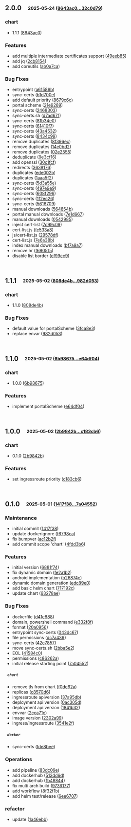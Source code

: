 ## **2.0.0**&emsp;<sub><sup>2025-05-24 ([8643ac0...32c0d79](https://github.com/gjrtimmer/certs-ui/compare/8643ac0d44e72ae99d4b6a23318306fed7006e2b...32c0d79e48f6e3fddec89f03627d89c4bc66999e?diff=split))</sup></sub>

### chart

- 1\.1\.1 ([8643ac0](https://github.com/gjrtimmer/certs-ui/commit/8643ac0d44e72ae99d4b6a23318306fed7006e2b))

### Features

- add multiple intermediate certificates support ([49eeb85](https://github.com/gjrtimmer/certs-ui/commit/49eeb855c8bde1297e5aae67fe6eca517a333f2c))
- add jq ([2cb8154](https://github.com/gjrtimmer/certs-ui/commit/2cb8154323702fca422eebd4329d848d3467896a))
- add coreutils ([ab0a7ca](https://github.com/gjrtimmer/certs-ui/commit/ab0a7cab52e244dd6d083d996744ba4442e4fce5))

### Bug Fixes

- entrypoint ([a61589b](https://github.com/gjrtimmer/certs-ui/commit/a61589bb983796fff4ffaff925262ff357c48c1d))
- sync\-certs ([b1d700e](https://github.com/gjrtimmer/certs-ui/commit/b1d700e1ea256a07ce919f7ad7d5e60e66572a33))
- add default priority ([8679c6c](https://github.com/gjrtimmer/certs-ui/commit/8679c6c2115b598396c4346f2194f27286320b39))
- portal scheme ([21e9289](https://github.com/gjrtimmer/certs-ui/commit/21e92894ab8b9031a33e64b2e4ace3a518c0ed82))
- sync\-certs ([2468303](https://github.com/gjrtimmer/certs-ui/commit/24683036df9107e88fc463d02de7984dfc0f2f3a))
- sync\-certs\.sh ([d7ad671](https://github.com/gjrtimmer/certs-ui/commit/d7ad6712635354a0aaea159a7adb27e995b3fa8a))
- sync\-certs ([81b34e0](https://github.com/gjrtimmer/certs-ui/commit/81b34e09feff7d370583956ef167cbe2718639cd))
- sync\-certs ([61410f7](https://github.com/gjrtimmer/certs-ui/commit/61410f712526dbe2b2e519f205797b5745421148))
- sync\-certs ([43a4532](https://github.com/gjrtimmer/certs-ui/commit/43a4532ec9d50ad093cb61300d0f757a8a72e2b9))
- sync\-certs ([8434c99](https://github.com/gjrtimmer/certs-ui/commit/8434c99ab71b247e250201859b3a4ba113c87048))
- remove duplicates ([8f396ec](https://github.com/gjrtimmer/certs-ui/commit/8f396ecfe6736f17cc7524e160cd55221fea3519))
- remove duplicates ([14e0bd2](https://github.com/gjrtimmer/certs-ui/commit/14e0bd2ff543ca503e5c6f6d076605c17b3105d7))
- remove duplicates ([02e2555](https://github.com/gjrtimmer/certs-ui/commit/02e2555c2309330eac783bad217fac18a9e42e0b))
- deduplicate ([9e3cf16](https://github.com/gjrtimmer/certs-ui/commit/9e3cf1610456484a24d788577a7c7e14f1a69ded))
- add openssl ([30c1fcf](https://github.com/gjrtimmer/certs-ui/commit/30c1fcf2b9e8ddc8a6028f9bf3ad307c051b3cf9))
- redirects ([3638176](https://github.com/gjrtimmer/certs-ui/commit/36381768829c9a3d15c83c1780b13a9db89e1c2d))
- duplicates ([ede002b](https://github.com/gjrtimmer/certs-ui/commit/ede002b8acac6e2ae611d9398a29d1c795f67835))
- duplicates ([1aaa5f2](https://github.com/gjrtimmer/certs-ui/commit/1aaa5f24e51bc61789536bf39aeced3ac47a7fd5))
- sync\-certs ([5d3a55e](https://github.com/gjrtimmer/certs-ui/commit/5d3a55e0b465c97569dc4d694d7e4e53475b783a))
- sync\-certs ([497e9e9](https://github.com/gjrtimmer/certs-ui/commit/497e9e95edfccbe60194474552ad063cffad072a))
- sync\-certs ([608f296](https://github.com/gjrtimmer/certs-ui/commit/608f296b2a70e17a292cde132cd92fe46701615c))
- sync\-certs ([1f2ec26](https://github.com/gjrtimmer/certs-ui/commit/1f2ec26031542b86755af8c262fa3e754c948cea))
- sync\-certs ([5616709](https://github.com/gjrtimmer/certs-ui/commit/56167099e641f10d31aafcc6bdb6555a1c18bcfd))
- manual downloads ([564854b](https://github.com/gjrtimmer/certs-ui/commit/564854b24b3a8599865f7e334a887a885e9afb6b))
- portal manual downloads ([7e1d667](https://github.com/gjrtimmer/certs-ui/commit/7e1d66785237dfd6f70d517dbfd89ff8cbde42da))
- manual downloads ([0542985](https://github.com/gjrtimmer/certs-ui/commit/05429854d491e6a1cd33991e067327a9218d75ec))
- inject cert\-list ([7c99c09](https://github.com/gjrtimmer/certs-ui/commit/7c99c09e0b00a9ee8d67d7a5a00e34343c625373))
- cert\-list\.js ([fc533a8](https://github.com/gjrtimmer/certs-ui/commit/fc533a82db911cf9737fe30543532051ebd993dc))
- js/cert\-list\.js ([29578df](https://github.com/gjrtimmer/certs-ui/commit/29578df1a7242b421e7d638665830e18f9aa8da0))
- cert\-list\.js ([7e6a38b](https://github.com/gjrtimmer/certs-ui/commit/7e6a38b4175d2c4fa274fab594ffd53db67fba07))
- index manual downloads ([bf7a9a7](https://github.com/gjrtimmer/certs-ui/commit/bf7a9a726b39624a705790e68e14c45689aa827d))
- remove hr ([f680515](https://github.com/gjrtimmer/certs-ui/commit/f68051510257c4df875640a12cd8e3bca4059a91))
- disable list border ([cf99cc9](https://github.com/gjrtimmer/certs-ui/commit/cf99cc9f5fe6e13b4007bede26aa140d6b01815d))

<br>

## **1.1.1**&emsp;<sub><sup>2025-05-02 ([808de4b...982d053](https://github.com/gjrtimmer/certs-ui/compare/808de4b230295a27c8341e99134a80d6c7293986...982d0532f46c10c63bcf8ac05b2d991b52726768?diff=split))</sup></sub>

### chart

- 1\.1\.0 ([808de4b](https://github.com/gjrtimmer/certs-ui/commit/808de4b230295a27c8341e99134a80d6c7293986))

### Bug Fixes

- default value for portalScheme ([3fca8e3](https://github.com/gjrtimmer/certs-ui/commit/3fca8e3fbabbc1b0e6c9fc37d5e73a05ab59dc9b))
- replace envar ([982d053](https://github.com/gjrtimmer/certs-ui/commit/982d0532f46c10c63bcf8ac05b2d991b52726768))

<br>

## **1.1.0**&emsp;<sub><sup>2025-05-02 ([6b98675...e64df04](https://github.com/gjrtimmer/certs-ui/compare/6b98675d450d6327db5639758e408bc072fa471a...e64df04016e549dccf31ffb419b314f8b6f2a1ff?diff=split))</sup></sub>

### chart

- 1\.0\.0 ([6b98675](https://github.com/gjrtimmer/certs-ui/commit/6b98675d450d6327db5639758e408bc072fa471a))

### Features

- implement portalScheme ([e64df04](https://github.com/gjrtimmer/certs-ui/commit/e64df04016e549dccf31ffb419b314f8b6f2a1ff))

<br>

## **1.0.0**&emsp;<sub><sup>2025-05-02 ([2b9842b...c183cb6](https://github.com/gjrtimmer/certs-ui/compare/2b9842b83b0986af7b933b0a437568733a402dee...c183cb6bc75d7a31bfd5b895130ced1da14e9d5a?diff=split))</sup></sub>

### chart

- 0\.1\.0 ([2b9842b](https://github.com/gjrtimmer/certs-ui/commit/2b9842b83b0986af7b933b0a437568733a402dee))

### Features

- set ingressroute priority ([c183cb6](https://github.com/gjrtimmer/certs-ui/commit/c183cb6bc75d7a31bfd5b895130ced1da14e9d5a))

<br>

## **0.1.0**&emsp;<sub><sup>2025-05-01 ([1417f38...7a04552](https://github.com/gjrtimmer/certs-ui/compare/1417f38bbe5a3f52ae9c3927122e95ca089ab14c...7a0455274a5902cb681fcf63a779e712cc644ecc?diff=split))</sup></sub>

### Maintenance

- initial commit ([1417f38](https://github.com/gjrtimmer/certs-ui/commit/1417f38bbe5a3f52ae9c3927122e95ca089ab14c))
- update dockerignore ([f6798ca](https://github.com/gjrtimmer/certs-ui/commit/f6798ca9f5b39f39734b77ba86f2dc363ede546e))
- fix bumpver ([ac12b2f](https://github.com/gjrtimmer/certs-ui/commit/ac12b2f28a810f49c8253e42e8819d52a23899fd))
- add commit scope 'chart' ([4fdd3b6](https://github.com/gjrtimmer/certs-ui/commit/4fdd3b60ef0ec9c89799ab0a1ae49e9391cf08d1))

### Features

- initial version ([6881f74](https://github.com/gjrtimmer/certs-ui/commit/6881f74b7a093a1f224e6fe40acee031e59b92b5))
- fix dynamic domain ([fe2a1b2](https://github.com/gjrtimmer/certs-ui/commit/fe2a1b21f3603ac6c60e8c4134b2e50970479160))
- android implementation ([b26874c](https://github.com/gjrtimmer/certs-ui/commit/b26874cc3420803dd51db2e45d6321c62d4a4ea7))
- dynamic domain generation ([edc89e0](https://github.com/gjrtimmer/certs-ui/commit/edc89e0afb8a1e086f97d517e1c1096a9ed7f5bd))
- add basic helm chart ([717192c](https://github.com/gjrtimmer/certs-ui/commit/717192ce87b877edbd53773f52892ec73ce769b6))
- update chart ([63278ae](https://github.com/gjrtimmer/certs-ui/commit/63278aec5e4e20d33c9858295bde2594683dec5b))

### Bug Fixes

- dockerfile ([d41e888](https://github.com/gjrtimmer/certs-ui/commit/d41e888389f5cce454570a23a308f59144f785d7))
- domain, powershell command ([e332f8f](https://github.com/gjrtimmer/certs-ui/commit/e332f8fd53bf7e7e2f6e06ca7d2ecf7be1bb4172))
- format ([20a0956](https://github.com/gjrtimmer/certs-ui/commit/20a0956f7ffd7cc517cc61d7f7585e3e292b28d4))
- entrypoint sync\-certs ([043dc67](https://github.com/gjrtimmer/certs-ui/commit/043dc67fc6863feaabbb03de0f45eac7e559df22))
- file permissions ([dc7a439](https://github.com/gjrtimmer/certs-ui/commit/dc7a43909aa6ea7082177d0065bf1200479d7627))
- sync\-certs ([42c7857](https://github.com/gjrtimmer/certs-ui/commit/42c78578aaa2b9a0692006996c1dfbf7484986fa))
- move sync\-certs\.sh ([2bba5e2](https://github.com/gjrtimmer/certs-ui/commit/2bba5e23fff1cd16e485558f755c12f05aa0cec2))
- EOL ([41584c0](https://github.com/gjrtimmer/certs-ui/commit/41584c023601af96974056bc37496f20bf26694a))
- permissions ([c86262a](https://github.com/gjrtimmer/certs-ui/commit/c86262ad3aa4d1728aa69d5a98d2a73c5e1388cf))
- initial release starting point ([7a04552](https://github.com/gjrtimmer/certs-ui/commit/7a0455274a5902cb681fcf63a779e712cc644ecc))

##### &ensp;`chart`

- remove tls from chart ([f0dc62a](https://github.com/gjrtimmer/certs-ui/commit/f0dc62adc0f1464bba62cc51d46b3e0539a34b2c))
- replicas ([c8570d6](https://github.com/gjrtimmer/certs-ui/commit/c8570d6ca623ea543ad521a94a7383d59ef3a403))
- ingressroute apiversion ([37a95db](https://github.com/gjrtimmer/certs-ui/commit/37a95dbdac81d97e169854370689d212fd7f2c77))
- deployment api version ([0ac305d](https://github.com/gjrtimmer/certs-ui/commit/0ac305d0cf485e7aa38baa1d03335e6d9b719bf8))
- deployment api version ([1841b32](https://github.com/gjrtimmer/certs-ui/commit/1841b32c79560e32095bad1bb5b83c19e50d1042))
- envvar ([2cca71c](https://github.com/gjrtimmer/certs-ui/commit/2cca71c5738f358f55051440f2b2a437c15e6c5e))
- image version ([2302a99](https://github.com/gjrtimmer/certs-ui/commit/2302a998add3b4add61486cf85cc8e47023c94e8))
- ingress/ingressroute ([3541e2f](https://github.com/gjrtimmer/certs-ui/commit/3541e2fcb98c4b95659dd29063c89c1bf49c262d))

##### &ensp;`docker`

- sync\-certs ([fde8bee](https://github.com/gjrtimmer/certs-ui/commit/fde8bee6259b58b2d3c148088ad40465f6acad8b))

### Operations

- add pipeline ([83dc09e](https://github.com/gjrtimmer/certs-ui/commit/83dc09ea32377f0602363d48e598e855cb53d716))
- add dockerhub ([513dd6d](https://github.com/gjrtimmer/certs-ui/commit/513dd6d5bd9704895e7227ad3271818a1dda9b35))
- add dockerhub ([1b48844](https://github.com/gjrtimmer/certs-ui/commit/1b488442dfe98a3fc4f4647507102cabc880ecdd))
- fix multi arch build ([9736177](https://github.com/gjrtimmer/certs-ui/commit/9736177de2a38996ced44f9f06965bb8eb3ed79c))
- add workflow ([8f32f1b](https://github.com/gjrtimmer/certs-ui/commit/8f32f1b212ce3fb6a87a97536a352ac7afc32019))
- add helm test/release ([6ee6707](https://github.com/gjrtimmer/certs-ui/commit/6ee670724b8894af79ae0ba290fe01efca5e012a))

### refactor

- update ([1a46ebb](https://github.com/gjrtimmer/certs-ui/commit/1a46ebb80e9e1c9db15d3e7d9392ad58e72bbfd3))

<br>


